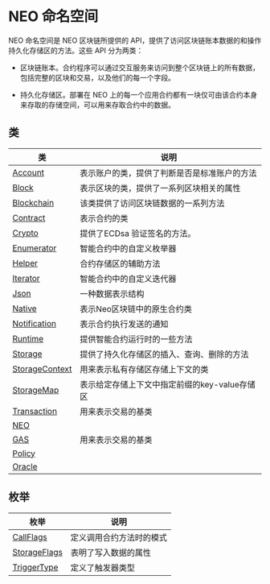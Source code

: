 # NEO 命名空间

NEO 命名空间是 NEO 区块链所提供的 API，提供了访问区块链账本数据的和操作持久化存储区的方法。这些 API 分为两类：

- 区块链账本。合约程序可以通过交互服务来访问到整个区块链上的所有数据，包括完整的区块和交易，以及他们的每一个字段。

- 持久化存储区。部署在 NEO 上的每一个应用合约都有一块仅可由该合约本身来存取的存储空间，可以用来存取合约中的数据。


## 类

| 类                                        | 说明                       |
| ---------------------------------------- | ------------------------ |
| [Account](neo/Account.md)                | 表示账户的类，提供了判断是否是标准账户的方法        |
| [Block](neo/Block.md)                    | 表示区块的类，提供了一系列区块相关的属性     |
| [Blockchain](neo/Blockchain.md)          | 该类提供了访问区块链数据的一系列方法       |
| [Contract](neo/Contract.md)              | 表示合约的类                   |
| [Crypto](neo/Crypto.md)              | 提供了ECDsa 验证签名的方法。                   |
| [Enumerator](neo/Enumerator.md)              | 智能合约中的自定义枚举器                   |
| [Helper](neo/Helper.md)              | 合约存储区的辅助方法                   |
| [Iterator](neo/Iterator.md)              | 智能合约中的自定义迭代器                   |
| [Json](neo/Json.md)              | 一种数据表示结构                   |
| [Native](neo/Native.md)              | 表示Neo区块链中的原生合约类                   |
| [Notification](neo/Notification.md)              | 表示合约执行发送的通知                   |
| [Runtime](neo/Runtime.md)                | 提供智能合约运行时的一些方法     |
| [Storage](neo/Storage.md)                | 提供了持久化存储区的插入、查询、删除的方法    |
| [StorageContext](neo/StorageContext.md)  | 用来表示私有存储区存储上下文的类   |
| [StorageMap](neo/StorageMap.md)  | 表示给定存储上下文中指定前缀的key-value存储区   |
| [Transaction](neo/Transaction.md)        | 用来表示交易的基类                |
| [NEO](neo/Neo.md)        |                 |
| [GAS](neo/Gas.md)        | 用来表示交易的基类                |
| [Policy](neo/Policy.md)        |                 |
| [Oracle](neo/Oracle.md)        |                 |

## 枚举

| 枚举                                       | 说明                        |
| ---------------------------------------- | ------------------------- |
| [CallFlags](neo/CallFlags.md) | 定义调用合约方法时的模式|
| [StorageFlags](neo/StorageFlags.md)  | 表明了写入数据的属性   |
| [TriggerType](neo/TriggerType.md) | 定义了触发器类型 |

